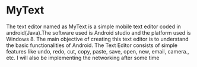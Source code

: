 # MyText
The text editor named as MyText is a simple mobile text editor coded in android(Java).The software used is Android studio and the platform used is Windows 8. The main objective of creating this text editor is to understand the basic functionalities of Android. The Text Editor consists of simple features like undo, redo, cut, copy, paste, save, open, new, email, camera., etc. I will also be implementing the networking after some time
